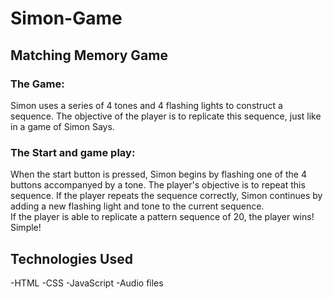 # Simon-Game

## Matching Memory Game

### The Game:
Simon uses a series of 4 tones and 4 flashing lights to construct a sequence.
The objective of the player is to replicate this sequence, just like
in a game of Simon Says. 

### The Start and game play:
When the start button is pressed, Simon begins by flashing 
one of the 4 buttons accompanyed by a tone. 
The player's objective is to repeat this sequence.
If the player repeats the sequence correctly, Simon continues
by adding a new flashing light and tone to the current sequence.  
If the player is able to replicate a pattern sequence of 20,
the player wins! Simple!

## Technologies Used
  -HTML
  -CSS
  -JavaScript
  -Audio files

